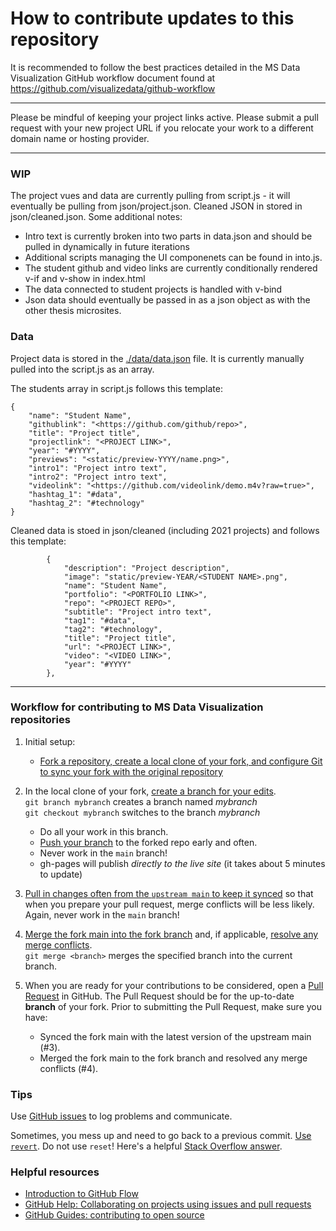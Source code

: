 # How to contribute updates to this repository

It is recommended to follow the best practices detailed in the MS Data Visualization GitHub workflow document found at https://github.com/visualizedata/github-workflow

---

Please be mindful of keeping your project links active. Please submit a pull request with your new project URL if you relocate your work to a different domain name or hosting provider.

---

### WIP

The project vues and data are currently pulling from script.js - it will eventually be pulling from json/project.json. Cleaned JSON in stored in json/cleaned.json. Some additional notes:

- Intro text is currently broken into two parts in data.json and should be pulled in dynamically in future iterations
- Additional scripts managing the UI componenets can be found in into.js.
- The student github and video links are currently conditionally rendered v-if and v-show in index.html
- The data connected to student projects is handled with v-bind 
- Json data should eventually be passed in as a json object as with the other thesis microsites.

### Data

Project data is stored in the [./data/data.json](./data/data.json) file. It is currently manually pulled into the script.js as an array.

The students array in script.js follows this template:

```
{
    "name": "Student Name",
    "githublink": "<https://github.com/github/repo>",
    "title": "Project title",
    "projectlink": "<PROJECT LINK>",
    "year": "#YYYY",
    "previews": "<static/preview-YYYY/name.png>",
    "intro1": "Project intro text",
    "intro2": "Project intro text",
    "videolink": "<https://github.com/videolink/demo.m4v?raw=true>",
    "hashtag_1": "#data",
    "hashtag_2": "#technology"
}
```

Cleaned data is stoed in json/cleaned (including 2021 projects) and follows this template:
```
        {
            "description": "Project description",
            "image": "static/preview-YEAR/<STUDENT NAME>.png",
            "name": "Student Name",
            "portfolio": "<PORTFOLIO LINK>",
            "repo": "<PROJECT REPO>",
            "subtitle": "Project intro text",
            "tag1": "#data",
            "tag2": "#technology",
            "title": "Project title",
            "url": "<PROJECT LINK>",
            "video": "<VIDEO LINK>",
            "year": "#YYYY"
        },
```

---

### Workflow for contributing to MS Data Visualization repositories

1. Initial setup:

   - [Fork a repository, create a local clone of your fork, and configure Git to sync your fork with the original repository](https://help.github.com/articles/fork-a-repo/)

2. In the local clone of your fork, [create a branch for your edits](https://git-scm.com/book/en/v2/Git-Branching-Basic-Branching-and-Merging).  
   `git branch mybranch` creates a branch named _mybranch_  
   `git checkout mybranch` switches to the branch _mybranch_

   - Do all your work in this branch.
   - [Push your branch](https://help.github.com/articles/pushing-to-a-remote/) to the forked repo early and often.
   - Never work in the `main` branch!
   - gh-pages will publish *directly to the live site* (it takes about 5 minutes to update)

3. [Pull in changes often from the `upstream main` to keep it synced](https://help.github.com/articles/syncing-a-fork/) so that when you prepare your pull request, merge conflicts will be less likely. Again, never work in the `main` branch!

4. [Merge the fork main into the fork branch](https://stackoverflow.com/a/16957483) and, if applicable, [resolve any merge conflicts](https://help.github.com/articles/resolving-a-merge-conflict-using-the-command-line/).  
   `git merge <branch>` merges the specified branch into the current branch.

5. When you are ready for your contributions to be considered, open a [Pull Request](https://help.github.com/articles/creating-a-pull-request/) in GitHub. The Pull Request should be for the up-to-date **branch** of your fork. Prior to submitting the Pull Request, make sure you have:
   - Synced the fork main with the latest version of the upstream main (#3).
   - Merged the fork main to the fork branch and resolved any merge conflicts (#4).


### Tips

Use [GitHub issues](https://guides.github.com/features/issues/) to log problems and communicate.

Sometimes, you mess up and need to go back to a previous commit. [Use `revert`](https://www.atlassian.com/git/tutorials/undoing-changes/git-checkout). Do not use `reset`! Here's a helpful [Stack Overflow answer](http://stackoverflow.com/questions/4114095/how-to-revert-git-repository-to-a-previous-commit).

### Helpful resources

- [Introduction to GitHub Flow](https://guides.github.com/introduction/flow/)
- [GitHub Help: Collaborating on projects using issues and pull requests](https://help.github.com/categories/collaborating-on-projects-using-issues-and-pull-requests/)
- [GitHub Guides: contributing to open source](https://guides.github.com/activities/contributing-to-open-source/)


